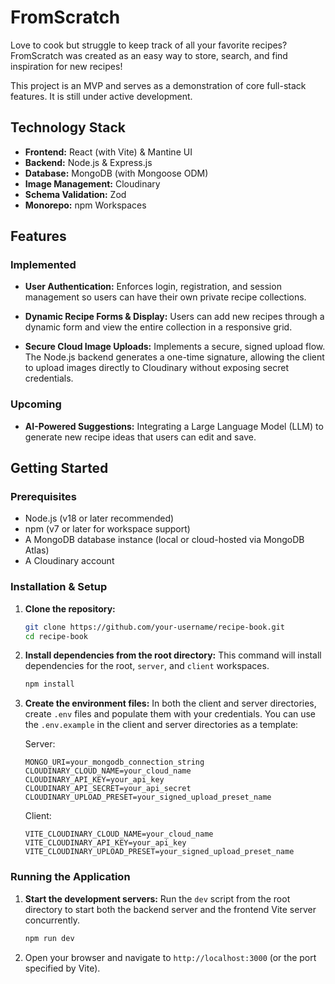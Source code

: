 # FromScratch

Love to cook but struggle to keep track of all your favorite recipes? FromScratch was created as an easy way to store, search, and find inspiration for new recipes!

This project is an MVP and serves as a demonstration of core full-stack features. It is still under active development.

## Technology Stack

- **Frontend:** React (with Vite) & Mantine UI
- **Backend:** Node.js & Express.js
- **Database:** MongoDB (with Mongoose ODM)
- **Image Management:** Cloudinary
- **Schema Validation:** Zod
- **Monorepo:** npm Workspaces

## Features

### Implemented

- **User Authentication:** Enforces login, registration, and session management so users can have their own private recipe collections.

- **Dynamic Recipe Forms & Display:** Users can add new recipes through a dynamic form and view the entire collection in a responsive grid.

- **Secure Cloud Image Uploads:** Implements a secure, signed upload flow. The Node.js backend generates a one-time signature, allowing the client to upload images directly to Cloudinary without exposing secret credentials.

### Upcoming

- **AI-Powered Suggestions:** Integrating a Large Language Model (LLM) to generate new recipe ideas that users can edit and save.

## Getting Started

### Prerequisites

- Node.js (v18 or later recommended)
- npm (v7 or later for workspace support)
- A MongoDB database instance (local or cloud-hosted via MongoDB Atlas)
- A Cloudinary account

### Installation & Setup

1.  **Clone the repository:**

    ```sh
    git clone https://github.com/your-username/recipe-book.git
    cd recipe-book
    ```

2.  **Install dependencies from the root directory:**
    This command will install dependencies for the root, `server`, and `client` workspaces.

    ```sh
    npm install
    ```

3.  **Create the environment files:**
    In both the client and server directories, create `.env` files and populate them with your credentials. You can use the `.env.example` in the client and server directories as a template:

    Server:

    ```
    MONGO_URI=your_mongodb_connection_string
    CLOUDINARY_CLOUD_NAME=your_cloud_name
    CLOUDINARY_API_KEY=your_api_key
    CLOUDINARY_API_SECRET=your_api_secret
    CLOUDINARY_UPLOAD_PRESET=your_signed_upload_preset_name
    ```

    Client:

    ```
    VITE_CLOUDINARY_CLOUD_NAME=your_cloud_name
    VITE_CLOUDINARY_API_KEY=your_api_key
    VITE_CLOUDINARY_UPLOAD_PRESET=your_signed_upload_preset_name
    ```

### Running the Application

1.  **Start the development servers:**
    Run the `dev` script from the root directory to start both the backend server and the frontend Vite server concurrently.

    ```sh
    npm run dev
    ```

2.  Open your browser and navigate to `http://localhost:3000` (or the port specified by Vite).
